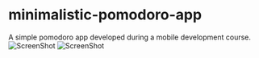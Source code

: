 # minimalistic-pomodoro-app
A simple pomodoro app developed during a mobile development course.
![ScreenShot](https://raw.github.com/andeeni/minimalistic-pomodoro-app/main/images/image_2021-01-04_17-57-59.png)
![ScreenShot](https://raw.github.com/andeeni/minimalistic-pomodoro-app/main/images/photo_2021-01-04_18-32-56.jpg)
